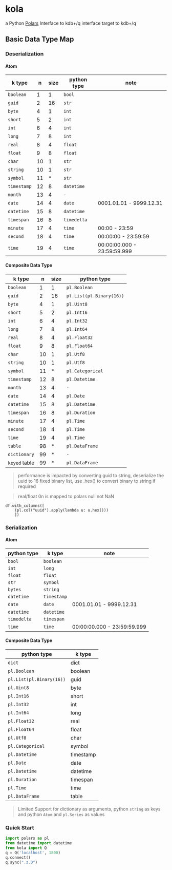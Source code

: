# kola

a Python [Polars](https://pola-rs.github.io/polars/) Interface to kdb+/q interface target to kdb+/q

## Basic Data Type Map

### Deserialization

#### Atom

| k type      | n   | size | python type | note                        |
| ----------- | --- | ---- | ----------- | --------------------------- |
| `boolean`   | 1   | 1    | `bool`      |                             |
| `guid`      | 2   | 16   | `str`       |                             |
| `byte`      | 4   | 1    | `int`       |                             |
| `short`     | 5   | 2    | `int`       |                             |
| `int`       | 6   | 4    | `int`       |                             |
| `long`      | 7   | 8    | `int`       |                             |
| `real`      | 8   | 4    | `float`     |                             |
| `float`     | 9   | 8    | `float`     |                             |
| `char`      | 10  | 1    | `str`       |                             |
| `string`    | 10  | 1    | `str`       |                             |
| `symbol`    | 11  | \*   | `str`       |                             |
| `timestamp` | 12  | 8    | `datetime`  |                             |
| `month`     | 13  | 4    | `-`         |                             |
| `date`      | 14  | 4    | `date`      | 0001.01.01 - 9999.12.31     |
| `datetime`  | 15  | 8    | `datetime`  |                             |
| `timespan`  | 16  | 8    | `timedelta` |                             |
| `minute`    | 17  | 4    | `time`      | 00:00 - 23:59               |
| `second`    | 18  | 4    | `time`      | 00:00:00 - 23:59:59         |
| `time`      | 19  | 4    | `time`      | 00:00:00.000 - 23:59:59.999 |

#### Composite Data Type

| k type        | n   | size | python type              |
| ------------- | --- | ---- | ------------------------ |
| `boolean`     | 1   | 1    | `pl.Boolean`             |
| `guid`        | 2   | 16   | `pl.List(pl.Binary(16))` |
| `byte`        | 4   | 1    | `pl.Uint8`               |
| `short`       | 5   | 2    | `pl.Int16`               |
| `int`         | 6   | 4    | `pl.Int32`               |
| `long`        | 7   | 8    | `pl.Int64`               |
| `real`        | 8   | 4    | `pl.Float32`             |
| `float`       | 9   | 8    | `pl.Float64`             |
| `char`        | 10  | 1    | `pl.Utf8`                |
| `string`      | 10  | 1    | `pl.Utf8`                |
| `symbol`      | 11  | \*   | `pl.Categorical`         |
| `timestamp`   | 12  | 8    | `pl.Datetime`            |
| `month`       | 13  | 4    | `-`                      |
| `date`        | 14  | 4    | `pl.Date`                |
| `datetime`    | 15  | 8    | `pl.Datetime`            |
| `timespan`    | 16  | 8    | `pl.Duration`            |
| `minute`      | 17  | 4    | `pl.Time`                |
| `second`      | 18  | 4    | `pl.Time`                |
| `time`        | 19  | 4    | `pl.Time`                |
| `table`       | 98  | \*   | `pl.DataFrame`           |
| `dictionary`  | 99  | \*   | `-`                      |
| `keyed` table | 99  | \*   | `pl.DataFrame`           |

> performance is impacted by converting guid to string, deserialize the uuid to 16 fixed binary list, use .hex() to convert binary to string if required

> real/float 0n is mapped to polars null not NaN

```
df.with_columns([
    (pl.col("uuid").apply(lambda u: u.hex()))
    ])
```

### Serialization

#### Atom

| python type | k type      | note                        |
| ----------- | ----------- | --------------------------- |
| `bool`      | `boolean`   |                             |
| `int`       | `long`      |                             |
| `float`     | `float`     |                             |
| `str`       | `symbol`    |                             |
| `bytes`     | `string`    |                             |
| `datetime`  | `timestamp` |                             |
| `date`      | `date`      | 0001.01.01 - 9999.12.31     |
| `datetime`  | `datetime`  |                             |
| `timedelta` | `timespan`  |                             |
| `time`      | `time`      | 00:00:00.000 - 23:59:59.999 |

#### Composite Data Type

| python type              | k type    |
| ------------------------ | --------- |
| `dict`                   | dict      |
| `pl.Boolean`             | boolean   |
| `pl.List(pl.Binary(16))` | guid      |
| `pl.Uint8`               | byte      |
| `pl.Int16`               | short     |
| `pl.Int32`               | int       |
| `pl.Int64`               | long      |
| `pl.Float32`             | real      |
| `pl.Float64`             | float     |
| `pl.Utf8`                | char      |
| `pl.Categorical`         | symbol    |
| `pl.Datetime`            | timestamp |
| `pl.Date`                | date      |
| `pl.Datetime`            | datetime  |
| `pl.Duration`            | timespan  |
| `pl.Time`                | time      |
| `pl.DataFrame`           | table     |

> Limited Support for dictionary as arguments, python `string` as keys and python `Atom` and `pl.Series` as values

### Quick Start

```python
import polars as pl
from datetime import datetime
from kola import Q
q = Q('localhost', 1800)
q.connect()
q.sync(".z.D")
```
